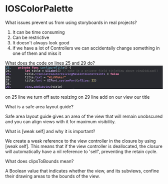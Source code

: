 # IOSColorPalette

What issues prevent us from using storyboards in real projects?

1. It can be time consuming
2. Can be restrictive
3. It doesn't always look good
4. if we have a lot of Controllers we can accidentally change something in one of them and miss it

What does the code on lines 25 and 29 do?
![](1.png)

on 25 line we turn off auto resizing
on 29 line add on our view our title

What is a safe area layout guide?

Safe area layout guide gives an area of the view that will remain unobscured and you can align views with it for maximum visibility.

What is [weak self] and why it is important?

We create a weak reference to the view controller in the closure by using [weak self]. This means that if the view controller is deallocated, the closure will automatically have a nil reference to 'self', preventing the retain cycle.

What does clipsToBounds mean?

A Boolean value that indicates whether the view, and its subviews, confine their drawing areas to the bounds of the view.
